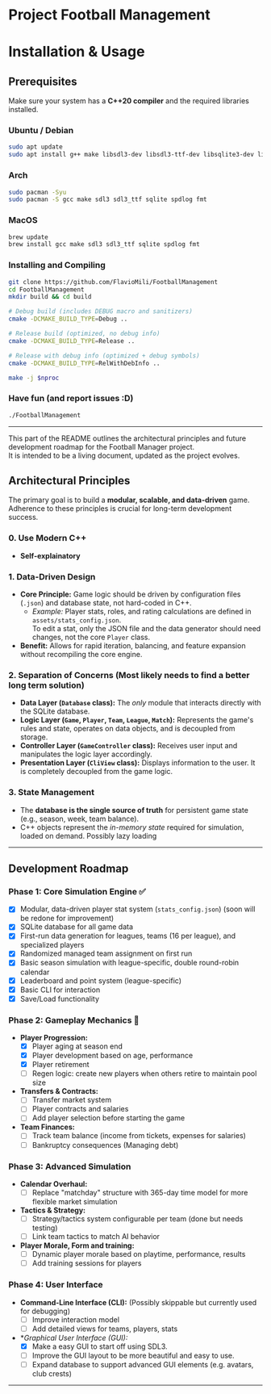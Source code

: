 # Project Football Management


# Installation & Usage

## Prerequisites

Make sure your system has a **C++20 compiler** and the required libraries installed.

### Ubuntu / Debian
```bash
sudo apt update
sudo apt install g++ make libsdl3-dev libsdl3-ttf-dev libsqlite3-dev libspdlog-dev libfmt-dev
```

### Arch
```bash
sudo pacman -Syu
sudo pacman -S gcc make sdl3 sdl3_ttf sqlite spdlog fmt
```

### MacOS 
```bash
brew update
brew install gcc make sdl3 sdl3_ttf sqlite spdlog fmt
```

### Installing and Compiling
```bash 
git clone https://github.com/FlavioMili/FootballManagement
cd FootballManagement
mkdir build && cd build

# Debug build (includes DEBUG macro and sanitizers)
cmake -DCMAKE_BUILD_TYPE=Debug ..

# Release build (optimized, no debug info)
cmake -DCMAKE_BUILD_TYPE=Release ..

# Release with debug info (optimized + debug symbols)
cmake -DCMAKE_BUILD_TYPE=RelWithDebInfo ..

make -j $nproc
```

### Have fun (and report issues :D)
```bash
./FootballManagement
```

---
This part of the README outlines the architectural principles and future development roadmap for the Football Manager project.  
It is intended to be a living document, updated as the project evolves.

## Architectural Principles

The primary goal is to build a **modular, scalable, and data-driven** game.  
Adherence to these principles is crucial for long-term development success.

### 0. Use Modern C++
- **Self-explainatory**

### 1. Data-Driven Design
- **Core Principle:** Game logic should be driven by configuration files (`.json`) and database state, not hard-coded in C++.
  - *Example:* Player stats, roles, and rating calculations are defined in `assets/stats_config.json`.  
    To edit a  stat, only the JSON file and the data generator should need changes, not the core `Player` class.
- **Benefit:** Allows for rapid iteration, balancing, and feature expansion without recompiling the core engine.

### 2. Separation of Concerns (Most likely needs to find a better long term solution)
- **Data Layer (`Database` class):** The *only* module that interacts directly with the SQLite database.
- **Logic Layer (`Game`, `Player`, `Team`, `League`, `Match`):** Represents the game's rules and state, operates on data objects, and is decoupled from storage.
- **Controller Layer (`GameController` class):** Receives user input and manipulates the logic layer accordingly.
- **Presentation Layer (`CliView` class):** Displays information to the user. It is completely decoupled from the game logic.

### 3. State Management
- The **database is the single source of truth** for persistent game state (e.g., season, week, team balance).
- C++ objects represent the *in-memory state* required for simulation, loaded on demand. Possibly lazy loading

---

## Development Roadmap

### Phase 1: Core Simulation Engine ✅
- [x] Modular, data-driven player stat system (`stats_config.json`) (soon will be redone for improvement)
- [x] SQLite database for all game data
- [x] First-run data generation for leagues, teams (16 per league), and specialized players
- [x] Randomized managed team assignment on first run
- [x] Basic season simulation with league-specific, double round-robin calendar
- [x] Leaderboard and point system (league-specific)
- [x] Basic CLI for interaction
- [x] Save/Load functionality

### Phase 2: Gameplay Mechanics 🚧
- **Player Progression:**
  - [x] Player aging at season end
  - [x] Player development based on age, performance
  - [x] Player retirement
  - [ ] Regen logic: create new players when others retire to maintain pool size
- **Transfers & Contracts:**
  - [ ] Transfer market system
  - [ ] Player contracts and salaries
  - [ ] Add player selection before starting the game
- **Team Finances:**
  - [ ] Track team balance (income from tickets, expenses for salaries)
  - [ ] Bankruptcy consequences (Managing debt)

### Phase 3: Advanced Simulation
- **Calendar Overhaul:**
  - [ ] Replace "matchday" structure with 365-day time model for more flexible market simulation
- **Tactics & Strategy:**
  - [ ] Strategy/tactics system configurable per team (done but needs testing)
  - [ ] Link team tactics to match AI behavior
- **Player Morale, Form and training:**
  - [ ] Dynamic player morale based on playtime, performance, results
  - [ ] Add training sessions for players
 
### Phase 4: User Interface
- **Command-Line Interface (CLI):** (Possibly skippable but currently used for debugging)
  - [ ] Improve interaction model
  - [ ] Add detailed views for teams, players, stats
- **Graphical User Interface (GUI):*
  - [x] Make a easy GUI to start off using SDL3.
  - [ ] Improve the GUI layout to be more beautiful and easy to use.
  - [ ] Expand database to support advanced GUI elements (e.g. avatars, club crests)

---
